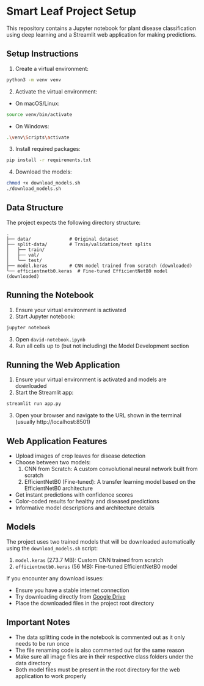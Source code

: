 # Smart Leaf Project Setup

This repository contains a Jupyter notebook for plant disease classification using deep learning and a Streamlit web application for making predictions.

## Setup Instructions

1. Create a virtual environment:
```bash
python3 -m venv venv
```

2. Activate the virtual environment:
- On macOS/Linux:
```bash
source venv/bin/activate
```
- On Windows:
```bash
.\venv\Scripts\activate
```

3. Install required packages:
```bash
pip install -r requirements.txt
```

4. Download the models:
```bash
chmod +x download_models.sh
./download_models.sh
```

## Data Structure
The project expects the following directory structure:
```
.
├── data/              # Original dataset
├── split-data/        # Train/validation/test splits
│   ├── train/
│   ├── val/
│   └── test/
├── model.keras        # CNN model trained from scratch (downloaded)
└── efficientnetb0.keras  # Fine-tuned EfficientNetB0 model (downloaded)
```

## Running the Notebook
1. Ensure your virtual environment is activated
2. Start Jupyter notebook:
```bash
jupyter notebook
```
3. Open `david-notebook.ipynb`
4. Run all cells up to (but not including) the Model Development section

## Running the Web Application
1. Ensure your virtual environment is activated and models are downloaded
2. Start the Streamlit app:
```bash
streamlit run app.py
```
3. Open your browser and navigate to the URL shown in the terminal (usually http://localhost:8501)

## Web Application Features
- Upload images of crop leaves for disease detection
- Choose between two models:
  1. CNN from Scratch: A custom convolutional neural network built from scratch
  2. EfficientNetB0 (Fine-tuned): A transfer learning model based on the EfficientNetB0 architecture
- Get instant predictions with confidence scores
- Color-coded results for healthy and diseased predictions
- Informative model descriptions and architecture details

## Models
The project uses two trained models that will be downloaded automatically using the `download_models.sh` script:
1. `model.keras` (273.7 MB): Custom CNN trained from scratch
2. `efficientnetb0.keras` (56 MB): Fine-tuned EfficientNetB0 model

If you encounter any download issues:
- Ensure you have a stable internet connection
- Try downloading directly from [Google Drive](https://drive.google.com/drive/folders/1vagecyU5UA08D5p43h8cQ2l6B77ixeLv?usp=drive_link)
- Place the downloaded files in the project root directory

## Important Notes
- The data splitting code in the notebook is commented out as it only needs to be run once
- The file renaming code is also commented out for the same reason
- Make sure all image files are in their respective class folders under the data directory
- Both model files must be present in the root directory for the web application to work properly 